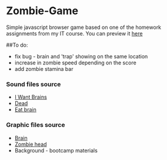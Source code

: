 # Zombie-Game

Simple javascript browser game based on one of the homework assignments from my IT course. You can preview it [here](https://m-zaremba.github.io/Zombie-Game/)

##To do:
* fix bug - brain and 'trap' showing on the same location
* increase in zombie speed depending on the score
* add zombie stamina bar

### Sound files source

* [I Want Brains](http://soundbible.com/1028-I-Want-Brains.html)
* [Dead](http://soundbible.com/1033-Zombie-In-Pain.html)
* [Eat brain](http://soundbible.com/976-Eating.html)

### Graphic files source

* [Brain](http://clipart-library.com/clipart/940259.htm)
* [Zombie head](http://marcosparafotosgratis.blogspot.com/2016/08/wallpaper-plantas-contra-zombies-buena.html)
* Background - bootcamp materials
